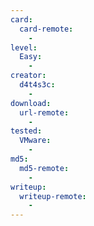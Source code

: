 ```yaml
---
card:
  card-remote:
    -
level:
  Easy:
    -
creator:
  d4t4s3c:
    -
download:
  url-remote:
    -
tested:
  VMware:
    -
md5:
  md5-remote:
    -
writeup:
  writeup-remote:
    -
---
```

